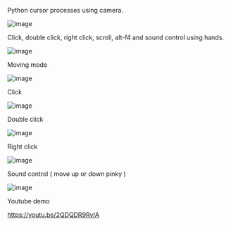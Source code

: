 Python cursor processes using camera.


![image](https://user-images.githubusercontent.com/76408353/198585511-f3a9e7f0-b0c6-48c4-bed7-a535e396dcdf.png)


Click, double click, right click, scroll, alt-f4 and sound control using hands.

![image](https://user-images.githubusercontent.com/76408353/198586655-3010b0fe-80fd-4b22-8381-5999f9974bce.png)



Moving mode


![image](https://user-images.githubusercontent.com/76408353/198586747-4695c86f-c549-489e-9033-49553e5a2b4b.png)




Click


![image](https://user-images.githubusercontent.com/76408353/198586823-5872f66b-f262-4b10-b211-3944bbbd51ab.png)




Double click


![image](https://user-images.githubusercontent.com/76408353/198586896-164da8c6-d17d-4d0a-99c0-f0aa1224e425.png)




Right click


![image](https://user-images.githubusercontent.com/76408353/198587008-590dc867-1ef5-45f0-889b-5a03ed712ad9.png)




Sound control ( move up or down pinky )


![image](https://user-images.githubusercontent.com/76408353/198587101-61ac07bf-1def-4ce2-8717-c81344961b77.png)





Youtube demo

https://youtu.be/2QDQDR9RvIA

